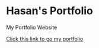 # Hasan's Portfolio
My Portfolio Website

<a href="https://hasanzaman22.github.io/hasanzamanli-portfolio/">Click this link to go my portfolio</a>
